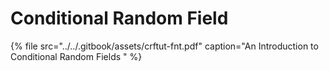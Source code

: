# Conditional Random Field

{% file src="../../.gitbook/assets/crftut-fnt.pdf" caption="An Introduction to Conditional Random Fields " %}



